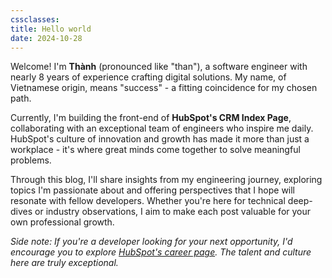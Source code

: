 ```yaml
---
cssclasses: 
title: Hello world
date: 2024-10-28
---
```


Welcome! I'm **Thành** (pronounced like "than"), a software engineer with nearly 8 years of experience crafting digital solutions. My name, of Vietnamese origin, means "success" - a fitting coincidence for my chosen path.

Currently, I'm building the front-end of **HubSpot's CRM Index Page**, collaborating with an exceptional team of engineers who inspire me daily. HubSpot's culture of innovation and growth has made it more than just a workplace - it's where great minds come together to solve meaningful problems.

Through this blog, I'll share insights from my engineering journey, exploring topics I'm passionate about and offering perspectives that I hope will resonate with fellow developers. Whether you're here for technical deep-dives or industry observations, I aim to make each post valuable for your own professional growth.

*Side note: If you're a developer looking for your next opportunity, I'd encourage you to explore [HubSpot's career page](https://www.hubspot.com/careers). The talent and culture here are truly exceptional.*